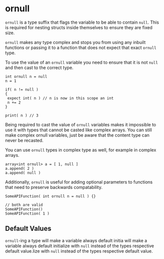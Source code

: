# ornull

`ornull` is a type suffix that flags the variable to be able to contain
`null`. This is required for nesting structs inside themselves to ensure
they are fixed size.

`ornull` makes any type complex and stops you from using any inbuilt
functions or passing it to a function that does not expect that exact
`ornull` type.

To use the value of an `ornull` variable you need to ensure that it is
not `null` and then cast to the correct type.

``` 
int ornull n = null
n = 1

if( n != null )
{
 expect int( n ) // n is now in this scope an int
 n += 2
}

print( n ) // 3
```

Being required to cast the value of `ornull` variables makes it
impossible to use it with types that cannot be casted like complex
arrays. You can still make complex ornull variables, just be aware that
the content type can never be recasted.

You can use `ornull` types in complex type as well, for example in
complex arrays.

``` 
array<int ornull> a = [ 1, null ]
a.append( 2 )
a.append( null )
```

Additionally, `ornull` is useful for adding optional parameters to
functions that need to preserve backwards compatability.

``` 
SomeAPIFunction( int ornull n = null ) {}

// both are valid
SomeAPIFunction()
SomeAPIFunction( 1 )
```

## Default Values

`ornull`-ing a type will make a variable always default initia will make
a variable always default initialize with `null` instead of the types
respective default value.lize with `null` instead of the types
respective default value.
